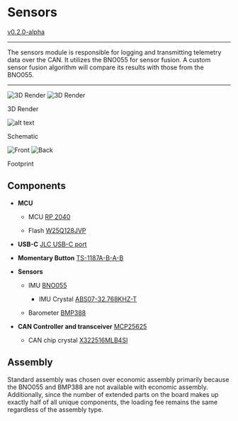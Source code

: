 # Sensors

[v0.2.0-alpha](https://github.com/sonicavionics/4in-sensors/tree/fa8dba4cfa3cd17b1c69879c97f85c59ab75e3bc)

---

The sensors module is responsible for logging and transmitting telemetry data over the CAN. It utilizes the BNO055 for sensor fusion. A custom sensor fusion algorithm will compare its results with those from the BNO055.


---

<div class="image-row">
    <img src="https://raw.githubusercontent.com/sonicavionics/4in-sensors/refs/heads/main/images/board.front.png" alt="3D Render">
    <img src="https://raw.githubusercontent.com/sonicavionics/4in-sensors/refs/heads/main/images/board.back.png" alt="3D Render">
</div>
<p class="image-caption">3D Render</p>

![alt text](https://raw.githubusercontent.com/sonicavionics/4in-sensors/refs/heads/main/images/sch.svg)
<p class="image-caption">Schematic</p>


<div class="image-row">
    <img src="https://raw.githubusercontent.com/sonicavionics/4in-sensors/refs/heads/main/images/pcbf.svg" alt="Front">
    <img src="https://raw.githubusercontent.com/sonicavionics/4in-sensors/refs/heads/main/images/pcbb.svg" alt="Back">
</div>
<p class="image-caption">Footprint</p>

## Components

- **MCU**

    - MCU [RP 2040](https://www.raspberrypi.com/products/rp2040/)

    - Flash [W25Q128JVP](https://www.winbond.com/hq/product/code-storage-flash-memory/serial-nor-flash/?__locale=en&partNo=W25Q128JV)

- **USB-C** [JLC USB-C port](https://jlcpcb.com/partdetail/ShouHan-TYPE_C_16PIN_2MD_073/C2765186)

- **Momentary Button** [TS-1187A-B-A-B](https://jlcpcb.com/partdetail/XkbConnectivity-TS_1187A_B_AB/C318884)

- **Sensors**

    - IMU [BNO055](https://www.bosch-sensortec.com/products/smart-sensor-systems/bno055/)

        - IMU Crystal [ABS07-32.768KHZ-T](https://www.digikey.ca/en/products/detail/abracon-llc/ABS07-32-768KHZ-T/1236858)

    - Barometer [BMP388](https://www.bosch-sensortec.com/products/environmental-sensors/pressure-sensors/bmp388/)

- **CAN Controller and transceiver** [MCP25625](https://www.digikey.ca/en/products/detail/microchip-technology/MCP25625T-E-ML/4860099)

    - CAN chip crystal [X322516MLB4SI](https://www.lcsc.com/datasheet/lcsc_datasheet_2403291504_YXC-Crystal-Oscillators-X322516MLB4SI_C13738.pdf)

## Assembly

Standard assembly was chosen over economic assembly primarily because the BNO055 and BMP388 are not available with economic assembly. Additionally, since the number of extended parts on the board makes up exactly half of all unique components, the loading fee remains the same regardless of the assembly type.
